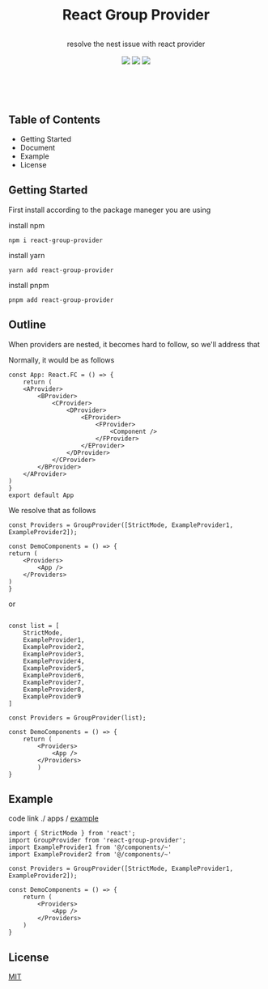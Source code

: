 <div style="padding: 4rem 0">
<div align="center">
	<h1> React Group Provider </h1>
</div>

<p align="center" style="margin: 2rem 0 1rem">
resolve the nest issue with react provider
</p>

<div align="center">
	<img src="https://img.shields.io/badge/node-v18.16.0-green.svg?logo=node">
	<img src="https://img.shields.io/badge/npm-v9.5.1-red.svg?logo=npm">
	<img src="https://img.shields.io/badge/pnpm-v8.6.7-yellow.svg?logo=pnpm">
</div>

</div>

## Table of Contents

- Getting Started
- Document
- Example
- License

## Getting Started

First install according to the package maneger you are using 

install npm

```
npm i react-group-provider
```

install yarn
```
yarn add react-group-provider
```


install pnpm

```
pnpm add react-group-provider
```

## Outline

When providers are nested, it becomes hard to follow, so we'll address that

Normally, it would be as follows
```
const App: React.FC = () => {
	return (
	<AProvider>
		<BProvider>
			<CProvider>
				<DProvider>
					<EProvider>
						<FProvider>
							<Component />
						</FProvider>
					</EProvider>
				</DProvider>
			</CProvider>
		</BProvider>
	</AProvider>
)
}
export default App
```

We resolve that as follows
```
const Providers = GroupProvider([StrictMode, ExampleProvider1, ExampleProvider2]);

const DemoComponents = () => {
return (
	<Providers>
		<App />
	</Providers>
)
}
```
or
```

const list = [ 
	StrictMode,
	ExampleProvider1,
	ExampleProvider2,
	ExampleProvider3,
	ExampleProvider4,
	ExampleProvider5,
	ExampleProvider6,
	ExampleProvider7,
	ExampleProvider8,
	ExampleProvider9
]

const Providers = GroupProvider(list);

const DemoComponents = () => {
	return (
		<Providers>
			<App />
		</Providers>
		)
}
```


## Example

code link 
./ apps / [example](https://github.com/ari1357/react-group-provider/tree/master/apps/example "github link")

```
import { StrictMode } from 'react';
import GroupProvider from 'react-group-provider';
import ExampleProvider1 from '@/components/~'
import ExampleProvider2 from '@/components/~'

const Providers = GroupProvider([StrictMode, ExampleProvider1, ExampleProvider2]);

const DemoComponents = () => {
	return (
		<Providers>
			<App />
		</Providers>
	)
}

```

## License
[MIT](https://github.com/ari1357/react-group-provider/blob/master/packages/react-group-provider/LICENSE "license link")
